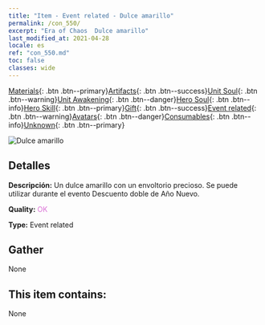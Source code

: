 ```yaml
---
title: "Item - Event related - Dulce amarillo"
permalink: /con_550/
excerpt: "Era of Chaos  Dulce amarillo"
last_modified_at: 2021-04-28
locale: es
ref: "con_550.md"
toc: false
classes: wide
---
```

 [Materials](/ItemsES/){: .btn .btn--primary}[Artifacts](/ItemsES/Artifacts/){: .btn .btn--success}[Unit Soul](/ItemsES/UnitSoul/){: .btn .btn--warning}[Unit Awakening](/ItemsES/UnitAwakening/){: .btn .btn--danger}[Hero Soul](/ItemsES/HeroSoul/){: .btn .btn--info}[Hero Skill](/ItemsES/HeroSkill/){: .btn .btn--primary}[Gift](/ItemsES/Gift/){: .btn .btn--success}[Event related](/ItemsES/Events/){: .btn .btn--warning}[Avatars](/ItemsES/Avatars/){: .btn .btn--danger}[Consumables](/ItemsES/Consumables/){: .btn .btn--info}[Unknown](/ItemsES/Unknown/){: .btn .btn--primary}

 ![Dulce amarillo](/images/t/i_10036.png)

## Detalles
 **Descripción:** Un dulce amarillo con un envoltorio precioso. Se puede utilizar durante el evento Descuento doble de Año Nuevo.

 **Quality:** <span style="color: #DA70D6">OK</span>

 **Type:** Event related

## Gather

  None

## This item contains:

  None


